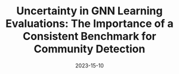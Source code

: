---
title: "Uncertainty in GNN Learning Evaluations: The Importance of a Consistent Benchmark for Community Detection"
collection: publications
permalink: /publication/ugle_1
date: 2023-15-10
excerpt: 'Graph Neural Networks (GNNs) have improved unsupervised community detection of clustered nodes due to their ability to encode the dual dimensionality of the connectivity and feature information spaces of graphs. Identifying the latent communities has many practical applications from social networks to genomics. Current benchmarks of real world performance are confusing due to the variety of decisions influencing the evaluation of GNNs at this task. To address this, we propose a framework to establish a common evaluation protocol. We motivate and justify it by demonstrating the differences with and without the protocol. The W Randomness Coefficient is a metric proposed for assessing the consistency of algorithm rankings to quantify the reliability of results under the presence of randomness. We find that by ensuring the same evaluation criteria is followed, there may be significant differences from the reported performance of methods at this task, but a more complete evaluation and comparison of methods is possible.'
venue: 'Accepted by Twelfth International Conference on Complex Networks & Their Applications'
url: 'https://arxiv.org/abs/2305.06026'
---